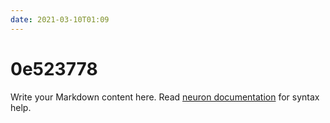 ```yaml
---
date: 2021-03-10T01:09
---
```


# 0e523778

Write your Markdown content here. Read [neuron documentation](https://neuron.zettel.page/2011404.html) for syntax help.

